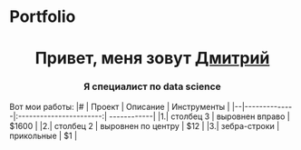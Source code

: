 # Portfolio

<h1 align="center">Привет, меня зовут <a href="https://github.com/DemDim10" target="_blank">Дмитрий</a> 
<h3 align="center">Я специалист по data science</h3>

Вот мои работы:
    |# | Проект        | Описание                | Инструменты |
    |--|--------------|:-----------------------:| ------------|
    |1.| столбец 3     | выровнен вправо         | $1600       |
    |2.| столбец 2     | выровнен по центру      |   $12       |
    |3.| зебра-строки  | прикольные              |    $1       |
